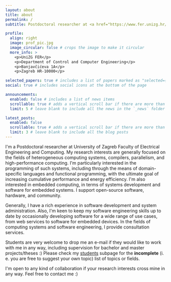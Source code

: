 ```yaml
---
layout: about
title: about
permalink: /
subtitle: Postdoctoral researcher at <a href="https://www.fer.unizg.hr/">UniZG FER</a>.

profile:
  align: right
  image: prof_pic.jpg
  image_circular: false # crops the image to make it circular
  more_info: >
    <p>UniZG FER</p>
    <p>Department of Control and Computer Engineering</p>
    <p>Banjavčićeva 1A</p>
    <p>Zagreb HR-10000</p>

selected_papers: true # includes a list of papers marked as "selected={true}"
social: true # includes social icons at the bottom of the page

announcements:
  enabled: false # includes a list of news items
  scrollable: true # adds a vertical scroll bar if there are more than 3 news items
  limit: 5 # leave blank to include all the news in the `_news` folder

latest_posts:
  enabled: false
  scrollable: true # adds a vertical scroll bar if there are more than 3 new posts items
  limit: 3 # leave blank to include all the blog posts
---
```


I'm a Postdoctoral researcher at University of Zagreb Faculty of Electrical Engineering and Computing. My research interests are generally focused on the fields of heterogeneous computing systems, compilers, parallelism, and high-performance computing. I'm particularly interested in the programming of such systems, including through the means of domain-specific languages and functional programming, with the ultimate goal of increasing cumulative performance and energy efficiency. I'm also interested in embedded computing, in terms of systems development and software for embedded systems. I support open-source software, hardware, and community.

Generally, I have a rich experience in software development and system administration. Also, I'm keen to keep my software engineering skills up to date by occasionally developing software for a wide range of use cases, from web services to software for embedded devices. In the fields of computing systems and software engineering, I provide consultation services.

Students are very welcome to drop me an e-mail if they would like to work with me in any way, including supervision for bachelor and master projects/theses :) Please check my [students](/students) subpage for the **incomplete** (i. e. you are free to suggest your own topic) list of topics or fields.

I'm open to any kind of collaboration if your research interests cross mine in any way. Feel free to contact me :)
